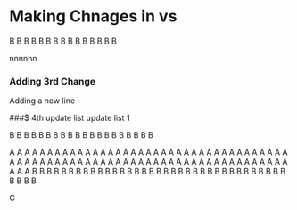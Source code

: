 # Making Chnages in vs
B
B
B
B
B
B
B
B
B
B
B
B
B
B
B

nnnnnn
### Adding 3rd Change
Adding a new line

###$ 4th
update list
update list 1







































B
B
B
B
B
B
B
B
B
B
B
B
B
B
B
B
B
B
B
B

A
A
A
A
A
A
A
A
A
A
A
A
A
A
A
A
A
A
A
A
A
A
A
A
A
A
A
A
A
A
A
A
A
A
A
A
A
A
A
A
A
A
A
A
A
A
A
A
A
A
A
A
A
A
A
A
A
A
A
A
A
A
A
A
A
A
A
A
A
A
A
A
A
A
A
A
A
B
B
B
B
B
B
B
B
B
B
B
B
B
B
B
B
B
B
B
B
B
B
B
B
B
B
B
B
B
B
B
B
B
B
B
B
B
B
B

C

